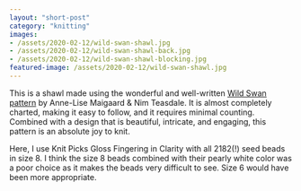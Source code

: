 ```yaml
---
layout: "short-post"
category: "knitting"
images:
- /assets/2020-02-12/wild-swan-shawl.jpg
- /assets/2020-02-12/wild-swan-shawl-back.jpg
- /assets/2020-02-12/wild-swan-shawl-blocking.jpg
featured-image: /assets/2020-02-12/wild-swan-shawl.jpg
---
```

This is a shawl made using the wonderful and well-written [Wild Swan pattern](https://www.ravelry.com/patterns/library/wild-swan) by Anne-Lise Maigaard & Nim Teasdale. It is almost completely charted, making it easy to follow, and it requires minimal counting. Combined with a design that is beautiful, intricate, and engaging, this pattern is an absolute joy to knit. 

Here, I use Knit Picks Gloss Fingering in Clarity with all 2182(!) seed beads in size 8. I think the size 8 beads combined with their pearly white color was a poor choice as it makes the beads very difficult to see. Size 6 would have been more appropriate.